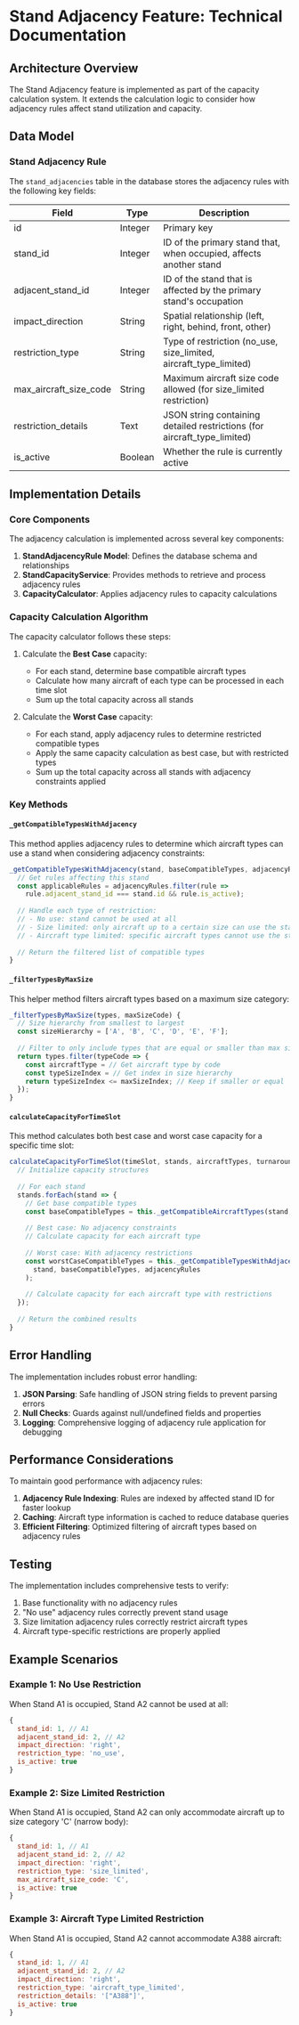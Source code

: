 # Stand Adjacency Feature: Technical Documentation

## Architecture Overview

The Stand Adjacency feature is implemented as part of the capacity calculation system. It extends the calculation logic to consider how adjacency rules affect stand utilization and capacity.

## Data Model

### Stand Adjacency Rule

The `stand_adjacencies` table in the database stores the adjacency rules with the following key fields:

| Field | Type | Description |
|-------|------|-------------|
| id | Integer | Primary key |
| stand_id | Integer | ID of the primary stand that, when occupied, affects another stand |
| adjacent_stand_id | Integer | ID of the stand that is affected by the primary stand's occupation |
| impact_direction | String | Spatial relationship (left, right, behind, front, other) |
| restriction_type | String | Type of restriction (no_use, size_limited, aircraft_type_limited) |
| max_aircraft_size_code | String | Maximum aircraft size code allowed (for size_limited restriction) |
| restriction_details | Text | JSON string containing detailed restrictions (for aircraft_type_limited) |
| is_active | Boolean | Whether the rule is currently active |

## Implementation Details

### Core Components

The adjacency calculation is implemented across several key components:

1. **StandAdjacencyRule Model**: Defines the database schema and relationships
2. **StandCapacityService**: Provides methods to retrieve and process adjacency rules
3. **CapacityCalculator**: Applies adjacency rules to capacity calculations

### Capacity Calculation Algorithm

The capacity calculator follows these steps:

1. Calculate the **Best Case** capacity:
   - For each stand, determine base compatible aircraft types
   - Calculate how many aircraft of each type can be processed in each time slot
   - Sum up the total capacity across all stands

2. Calculate the **Worst Case** capacity:
   - For each stand, apply adjacency rules to determine restricted compatible types
   - Apply the same capacity calculation as best case, but with restricted types
   - Sum up the total capacity across all stands with adjacency constraints applied

### Key Methods

#### `_getCompatibleTypesWithAdjacency`

This method applies adjacency rules to determine which aircraft types can use a stand when considering adjacency constraints:

```javascript
_getCompatibleTypesWithAdjacency(stand, baseCompatibleTypes, adjacencyRules) {
  // Get rules affecting this stand
  const applicableRules = adjacencyRules.filter(rule => 
    rule.adjacent_stand_id === stand.id && rule.is_active);
  
  // Handle each type of restriction:
  // - No use: stand cannot be used at all
  // - Size limited: only aircraft up to a certain size can use the stand
  // - Aircraft type limited: specific aircraft types cannot use the stand
  
  // Return the filtered list of compatible types
}
```

#### `_filterTypesByMaxSize`

This helper method filters aircraft types based on a maximum size category:

```javascript
_filterTypesByMaxSize(types, maxSizeCode) {
  // Size hierarchy from smallest to largest
  const sizeHierarchy = ['A', 'B', 'C', 'D', 'E', 'F'];
  
  // Filter to only include types that are equal or smaller than max size
  return types.filter(typeCode => {
    const aircraftType = // Get aircraft type by code
    const typeSizeIndex = // Get index in size hierarchy
    return typeSizeIndex <= maxSizeIndex; // Keep if smaller or equal
  });
}
```

#### `calculateCapacityForTimeSlot`

This method calculates both best case and worst case capacity for a specific time slot:

```javascript
calculateCapacityForTimeSlot(timeSlot, stands, aircraftTypes, turnaroundRules, adjacencyRules, gapBetweenFlights) {
  // Initialize capacity structures
  
  // For each stand
  stands.forEach(stand => {
    // Get base compatible types
    const baseCompatibleTypes = this._getCompatibleAircraftTypes(stand, aircraftTypes);
    
    // Best case: No adjacency constraints
    // Calculate capacity for each aircraft type
    
    // Worst case: With adjacency restrictions
    const worstCaseCompatibleTypes = this._getCompatibleTypesWithAdjacency(
      stand, baseCompatibleTypes, adjacencyRules
    );
    
    // Calculate capacity for each aircraft type with restrictions
  });
  
  // Return the combined results
}
```

## Error Handling

The implementation includes robust error handling:

1. **JSON Parsing**: Safe handling of JSON string fields to prevent parsing errors
2. **Null Checks**: Guards against null/undefined fields and properties
3. **Logging**: Comprehensive logging of adjacency rule application for debugging

## Performance Considerations

To maintain good performance with adjacency rules:

1. **Adjacency Rule Indexing**: Rules are indexed by affected stand ID for faster lookup
2. **Caching**: Aircraft type information is cached to reduce database queries
3. **Efficient Filtering**: Optimized filtering of aircraft types based on adjacency rules

## Testing

The implementation includes comprehensive tests to verify:

1. Base functionality with no adjacency rules
2. "No use" adjacency rules correctly prevent stand usage
3. Size limitation adjacency rules correctly restrict aircraft types
4. Aircraft type-specific restrictions are properly applied

## Example Scenarios

### Example 1: No Use Restriction

When Stand A1 is occupied, Stand A2 cannot be used at all:

```javascript
{
  stand_id: 1, // A1
  adjacent_stand_id: 2, // A2
  impact_direction: 'right',
  restriction_type: 'no_use',
  is_active: true
}
```

### Example 2: Size Limited Restriction

When Stand A1 is occupied, Stand A2 can only accommodate aircraft up to size category 'C' (narrow body):

```javascript
{
  stand_id: 1, // A1
  adjacent_stand_id: 2, // A2
  impact_direction: 'right',
  restriction_type: 'size_limited',
  max_aircraft_size_code: 'C',
  is_active: true
}
```

### Example 3: Aircraft Type Limited Restriction

When Stand A1 is occupied, Stand A2 cannot accommodate A388 aircraft:

```javascript
{
  stand_id: 1, // A1
  adjacent_stand_id: 2, // A2
  impact_direction: 'right',
  restriction_type: 'aircraft_type_limited',
  restriction_details: '["A388"]',
  is_active: true
}
``` 